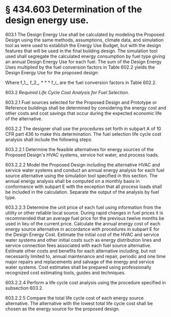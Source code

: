 # § 434.603   Determination of the design energy use.

603.1 The Design Energy Use shall be calculated by modeling the Proposed Design using the same methods, assumptions, climate data, and simulation tool as were used to establish the Energy Use Budget, but with the design features that will be used in the final building design. The simulation tool used shall segregate the calculated energy consumption by fuel type giving an annual Design Energy Use for each fuel. The sum of the Design Energy Uses multiplied by the fuel conversion factors in Table 602.2 yields the Design Energy Use for the proposed design: 


Where f_1_, f_2_, * * * f_i_ are the fuel conversion factors in Table 602.2. 


603.2 *Required Life Cycle Cost Analysis for Fuel Selection.*

603.2.1 Fuel sources selected for the Proposed Design and Prototype or Reference buildings shall be determined by considering the energy cost and other costs and cost savings that occur during the expected economic life of the alternative. 


603.2.2 The designer shall use the procedures set forth in subpart A of 10 CFR part 436 to make this determination. The fuel selection life cycle cost analysis shall include the following steps: 


603.2.2.1 Determine the feasible alternatives for energy sources of the Proposed Design's HVAC systems, service hot water, and process loads. 


603.2.2.2 Model the Proposed Design including the alternative HVAC and service water systems and conduct an annual energy analysis for each fuel source alternative using the simulation tool specified in this section. The annual energy analysis shall be computed on a monthly basis in conformance with subpart E with the exception that all process loads shall be included in the calculation. Separate the output of the analysis by fuel type. 


603.2.2.3 Determine the unit price of each fuel using information from the utility or other reliable local source. During rapid changes in fuel prices it is recommended that an average fuel price for the previous twelve months be used in lieu of the current price. Calculate the annual energy cost of each energy source alternative in accordance with procedures in subpart E for the Design Energy Cost. Estimate the initial cost of the HVAC and service water systems and other initial costs such as energy distribution lines and service connection fees associated with each fuel source alternative. Estimate other costs and benefits for each alternative including, but not necessarily limited to, annual maintenance and repair, periodic and one time major repairs and replacements and salvage of the energy and service water systems. Cost estimates shall be prepared using professionally recognized cost estimating tools, guides and techniques. 


603.2.2.4 Perform a life cycle cost analysis using the procedure specified in subsection 603.2. 


603.2.2.5 Compare the total life cycle cost of each energy source alternative. The alternative with the lowest total life cycle cost shall be chosen as the energy source for the proposed design. 




